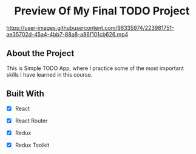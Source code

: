 <br />
<div align="center">
  <h1 align="center">Preview Of My Final TODO Project</h3>
</div>

https://user-images.githubusercontent.com/96335974/223981751-ae35702d-45a4-4bb7-88a8-a86f101cb626.mp4
##


## About the Project

This is Simple TODO App, where I practice some of the most important skills I have learned in this course.

## Built With

- [x] React
- [x] React Router
- [x] Redux
- [x] Redux Toolkit


